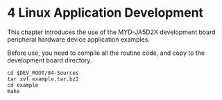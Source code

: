 # 4 Linux Application Development

This chapter introduces the use of the MYD-JA5D2X development board peripheral hardware device application examples.

Before use, you need to compile all the routine code, and copy to the development board directory.

```
cd $DEV_ROOT/04-Sources
tar xvf example.tar.bz2
cd example
make
```

